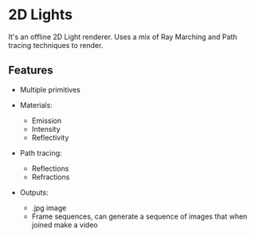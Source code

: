 
# 2D Lights

It's an offline 2D Light renderer. Uses a mix of Ray Marching and Path tracing techniques to render.

## Features

- Multiple primitives
- Materials:
    - Emission
    - Intensity
    - Reflectivity

- Path tracing:
    - Reflections
    - Refractions

- Outputs:
    -  .jpg image
    -  Frame sequences, can generate a sequence of images that when joined make a video

